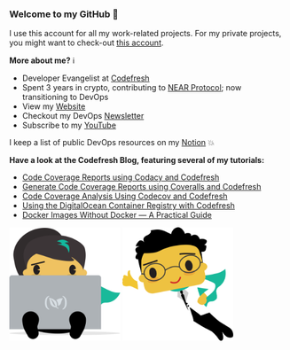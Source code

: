 ### Welcome to my GitHub :turtle:

I use this account for all my work-related projects. For my private projects, you might want to check-out [this account](https://github.com/AnaisUrlichs).

**More about me?** :information_source:
* Developer Evangelist at [Codefresh](https://codefresh.io/)
* Spent 3 years in crypto, contributing to [NEAR Protocol](https://github.com/near); now transitioning to DevOps
* View my [Website](https://anaisurl.com/)
* Checkout my DevOps [Newsletter](https://blog.anaisurl.com/tag/devops)
* Subscribe to my [YouTube](https://www.youtube.com/channel/UCb4mfRT5UWpjoUQRcIE2qOQ)

I keep a list of public DevOps resources on my [Notion](https://www.notion.so/DevOps-Diary-2e5c82e48d374442858fc8295070a4b8) :boom:

**Have a look at the Codefresh Blog, featuring several of my tutorials:**
<!-- BLOG-POST-LIST:START -->
- [Code Coverage Reports using Codacy and Codefresh](https://codefresh.io/howtos/codacy-coverage-reports/)
- [Generate Code Coverage Reports using Coveralls and Codefresh](https://codefresh.io/howtos/code-coverage-reports-using-coveralls-codefresh/)
- [Code Coverage Analysis Using Codecov and Codefresh](https://codefresh.io/howtos/code-coverage-codecov/)
- [Using the DigitalOcean Container Registry with Codefresh](https://codefresh.io/docker-registry/digital-ocean-container-registry/)
- [Docker Images Without Docker — A Practical Guide](https://codefresh.io/devops/docker-images-without-docker-practical-guide/)
<!-- BLOG-POST-LIST:END -->

<img src="image1.png" alt="computer" width="200"/> <img src="image2.png" alt="drawing" width="200"/>
